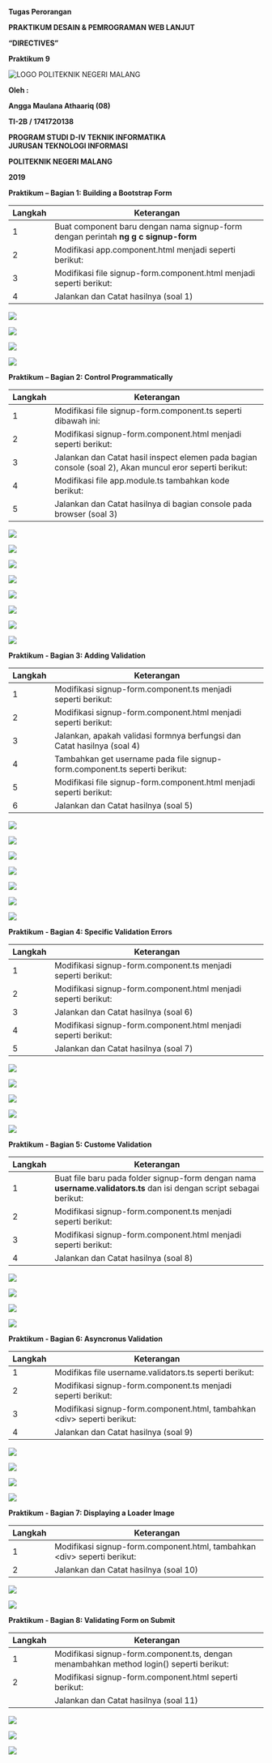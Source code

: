 **Tugas Perorangan**

**PRAKTIKUM DESAIN & PEMROGRAMAN WEB LANJUT**

**“DIRECTIVES”**

**Praktikum 9**

![LOGO POLITEKNIK NEGERI MALANG](media/4f35d4dd7c31c3a47e901fcd51fa1183.png)

**Oleh :**

**Angga Maulana Athaariq (08)**

**TI-2B / 1741720138**

**PROGRAM STUDI D-IV TEKNIK INFORMATIKA**  
**JURUSAN TEKNOLOGI INFORMASI**

**POLITEKNIK NEGERI MALANG**

**2019**

**Praktikum – Bagian 1: Building a Bootstrap Form**

| **Langkah** | **Keterangan**                                                                     |
|-------------|------------------------------------------------------------------------------------|
| 1           | Buat component baru dengan nama signup-form dengan perintah **ng g c signup-form** |
| 2           | Modifikasi app.component.html menjadi seperti berikut:                             |
| 3           | Modifikasi file signup-form.component.html menjadi seperti berikut:                |
| 4           | Jalankan dan Catat hasilnya (soal 1)                                               |

![](media/e08a0678bf9845dbf3b0e25d2e3ab6ac.png)

![](media/8c922182846bc44c7a02103c20938125.png)

![](media/a1c11a529d47e2c2b1c8e132b2b1bc46.png)

![](media/a79fc5c4e1a7574c66fa486b851581c2.png)

**Praktikum – Bagian 2: Control Programmatically**

| **Langkah** | **Keterangan**                                                                                          |
|-------------|---------------------------------------------------------------------------------------------------------|
| 1           | Modifikasi file signup-form.component.ts seperti dibawah ini:                                           |
| 2           | Modifikasi signup-form.component.html menjadi seperti berikut:                                          |
| 3           | Jalankan dan Catat hasil inspect elemen pada bagian console (soal 2), Akan muncul eror seperti berikut: |
| 4           | Modifikasi file app.module.ts tambahkan kode berikut:                                                   |
| 5           | Jalankan dan Catat hasilnya di bagian console pada browser (soal 3)                                     |

![](media/eabd1bc78966dec69fae09ef3d205973.png)

![](media/23461c57a9595f571de08540c3bddacb.png)

![](media/b7d3d980ec9c2d44f67dca74d58fa9ae.png)

![](media/7fa248be06521ae872f12cde76dbdba3.png)

![](media/0778b9dc2b66007256e67b7618227d4a.png)

![](media/607dcba77c819149114ac7fb7bc24d30.png)

![](media/41592cb9f71622a5f17578b607f49a56.png)

![](media/823e1f46c8faeb7ee85b791dac27678c.png)

**Praktikum - Bagian 3: Adding Validation**

| **Langkah** | **Keterangan**                                                             |
|-------------|----------------------------------------------------------------------------|
| 1           | Modifikasi signup-form.component.ts menjadi seperti berikut:               |
| 2           | Modifikasi signup-form.component.html menjadi seperti berikut:             |
| 3           | Jalankan, apakah validasi formnya berfungsi dan Catat hasilnya (soal 4)    |
| 4           | Tambahkan get username pada file signup-form.component.ts seperti berikut: |
| 5           | Modifikasi file signup-form.component.html menjadi seperti berikut:        |
| 6           | Jalankan dan Catat hasilnya (soal 5)                                       |

![](media/ca25c8a665975fdef24596ecd9fa02ab.png)

![](media/6a6a7e313c047aee1c75540f5bb59c7c.png)

![](media/aa715d02cbfd95e30623fd673be49a8e.png)

![](media/03354f213ffe0caf08164f87fc8359f8.png)

![](media/821a4f72399ad39a51d02e6c3badde9d.png)

![](media/b62d3d6324a8d79beb65cc25350cc75b.png)

![](media/823faa251ff6414bce4a0ccb0e4e63fd.png)

**Praktikum - Bagian 4: Specific Validation Errors**

| **Langkah** | **Keterangan**                                                 |
|-------------|----------------------------------------------------------------|
| 1           | Modifikasi signup-form.component.ts menjadi seperti berikut:   |
| 2           | Modifikasi signup-form.component.html menjadi seperti berikut: |
| 3           | Jalankan dan Catat hasilnya (soal 6)                           |
| 4           | Modifikasi signup-form.component.html menjadi seperti berikut: |
| 5           | Jalankan dan Catat hasilnya (soal 7)                           |

![](media/f9febeac3c839d066634539e74cb116d.png)

![](media/1dadb065695ac5e6b385e28bbb7fef6e.png)

![](media/c4fc475d1b60d170136236de287e1f20.png)

![](media/f097e94b6f29a90f063daf18477bb8ce.png)

![](media/5b8cd293a0d63fb4ab6a17dcb327ff3f.png)

**Praktikum - Bagian 5: Custome Validation**

| **Langkah** | **Keterangan**                                                                                                       |
|-------------|----------------------------------------------------------------------------------------------------------------------|
| 1           | Buat file baru pada folder signup-form dengan nama **username.validators.ts** dan isi dengan script sebagai berikut: |
| 2           | Modifikasi signup-form.component.ts menjadi seperti berikut:                                                         |
| 3           | Modifikasi signup-form.component.html menjadi seperti berikut:                                                       |
| 4           | Jalankan dan Catat hasilnya (soal 8)                                                                                 |

![](media/09c992231ec0e0c2d71a2d7b1cf41ca8.png)

![](media/d51e541acbef09807ee387e9c005733e.png)

![](media/9b9b1dbbf4ee8d9667d7fe30d1686506.png)

![](media/51226eda911a6728a9a83c8e26579670.png)

**Praktikum - Bagian 6: Asyncronus Validation**

| **Langkah** | **Keterangan**                                                            |
|-------------|---------------------------------------------------------------------------|
| 1           | Modifikas file username.validators.ts seperti berikut:                    |
| 2           | Modifikasi signup-form.component.ts menjadi seperti berikut:              |
| 3           | Modifikasi signup-form.component.html, tambahkan \<div\> seperti berikut: |
| 4           | Jalankan dan Catat hasilnya (soal 9)                                      |

![](media/69ba2a83e87e8ee92e048d8eec86954c.png)

![](media/9afa1bf14e76fde345aaf0fcf7f35320.png)

![](media/ea101ed4854b4b43130d615fd32f92e1.png)

![](media/75194838fc91df764965fec9bdec7145.png)

**Praktikum - Bagian 7: Displaying a Loader Image**

| **Langkah** | **Keterangan**                                                            |
|-------------|---------------------------------------------------------------------------|
| 1           | Modifikasi signup-form.component.html, tambahkan \<div\> seperti berikut: |
| 2           | Jalankan dan Catat hasilnya (soal 10)                                     |

![](media/666d559852c96f1e1770c2180703eb4b.png)

![](media/34781a9263ee2e6a599121ac39544934.png)

**Praktikum - Bagian 8: Validating Form on Submit**

| **Langkah** | **Keterangan**                                                                          |
|-------------|-----------------------------------------------------------------------------------------|
| 1           | Modifikasi signup-form.component.ts, dengan menambahkan method login() seperti berikut: |
| 2           | Modifikasi signup-form.component.html seperti berikut:                                  |
|             | Jalankan dan Catat hasilnya (soal 11)                                                   |

![](media/87793a16e67d52946feb0112df654e92.png)

![](media/1d708a7bd5e9ff41f8480aa0dba8e0b5.png)

![](media/1edef4551270e27ca7eddb695cb86c81.png)

